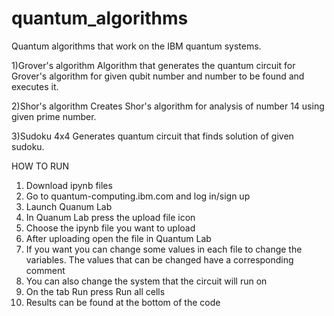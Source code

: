 # quantum_algorithms
Quantum algorithms that work on the IBM quantum systems.

1)Grover's algorithm
Algorithm that generates the quantum circuit for Grover's algorithm for given qubit number and number to be found and executes it.

2)Shor's algorithm
Creates Shor's algorithm for analysis of number 14 using given prime number.

3)Sudoku 4x4
Generates quantum circuit that finds solution of given sudoku.

HOW TO RUN
1) Download ipynb files
2) Go to quantum-computing.ibm.com and log in/sign up
3) Launch Quanum Lab
4) In Quanum Lab press the upload file icon
5) Choose the ipynb file you want to upload
6) After uploading open the file in Quantum Lab
7) If you want you can change some values in each file to change the variables. The values that can be changed have a corresponding comment
8) You can also change the system that the circuit will run on
9) On the tab Run press Run all cells
10) Results can be found at the bottom of the code
